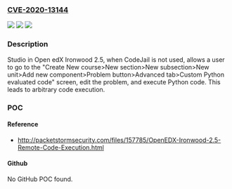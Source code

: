 ### [CVE-2020-13144](https://cve.mitre.org/cgi-bin/cvename.cgi?name=CVE-2020-13144)
![](https://img.shields.io/static/v1?label=Product&message=n%2Fa&color=blue)
![](https://img.shields.io/static/v1?label=Version&message=n%2Fa&color=blue)
![](https://img.shields.io/static/v1?label=Vulnerability&message=n%2Fa&color=brighgreen)

### Description

Studio in Open edX Ironwood 2.5, when CodeJail is not used, allows a user to go to the "Create New course>New section>New subsection>New unit>Add new component>Problem button>Advanced tab>Custom Python evaluated code" screen, edit the problem, and execute Python code. This leads to arbitrary code execution.

### POC

#### Reference
- http://packetstormsecurity.com/files/157785/OpenEDX-Ironwood-2.5-Remote-Code-Execution.html

#### Github
No GitHub POC found.

